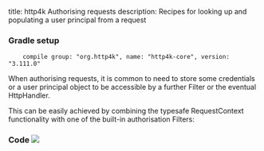 title: http4k Authorising requests
description: Recipes for looking up and populating a user principal from a request


### Gradle setup
```
    compile group: "org.http4k", name: "http4k-core", version: "3.111.0"
```

When authorising requests, it is common to need to store some credentials or a user principal object to be accessible by a further Filter or the eventual HttpHandler.

This can be easily achieved by combining the typesafe RequestContext functionality with one of the built-in authorisation Filters:

### Code [<img class="octocat" src="/img/octocat-32.png"/>](https://github.com/http4k/http4k/blob/master/src/docs/cookbook/principal_lookup/example.kt)
<script src="https://gist-it.appspot.com/https://github.com/http4k/http4k/blob/master/src/docs/cookbook/principal_lookup/example.kt"></script>
